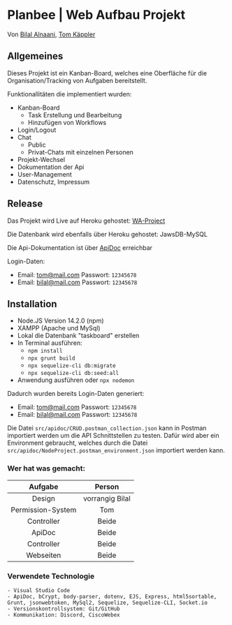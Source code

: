 # Planbee | Web Aufbau Projekt

Von [Bilal Alnaani](https://github.com/bilal0710), [Tom Käppler](https://github.com/TKSpectro)

## Allgemeines

Dieses Projekt ist ein Kanban-Board, welches eine Oberfläche für die Organisation/Tracking von Aufgaben bereitstellt.

Funktionallitäten die implementiert wurden:
* Kanban-Board
    * Task Erstellung und Bearbeitung
    * Hinzufügen von Workflows
* Login/Logout
* Chat
    * Public
    * Privat-Chats mit einzelnen Personen
* Projekt-Wechsel
* Dokumentation der Api
* User-Management
* Datenschutz, Impressum

## Release
Das Projekt wird Live auf Heroku gehostet: [WA-Project](https://wa-project.herokuapp.com)

Die Datenbank wird ebenfalls über Heroku gehostet: JawsDB-MySQL

Die Api-Dokumentation ist über [ApiDoc](https://wa-project.herokuapp.com/apidoc/) erreichbar

Login-Daten:
* Email: tom@mail.com Passwort: `12345678`
* Email: bilal@mail.com Passwort: `12345678`

## Installation

* Node.JS Version 14.2.0 (npm)
* XAMPP (Apache und  MySql)
* Lokal die Datenbank "taskboard" erstellen
* In Terminal ausführen:
    * `npm install`
    * `npx grunt build`
    * `npx sequelize-cli db:migrate`
    * `npx sequelize-cli db:seed:all`
* Anwendung ausführen oder `npx nodemon`

Dadurch wurden bereits Login-Daten generiert:
* Email: tom@mail.com Passwort: `12345678`
* Email: bilal@mail.com Passwort: `12345678`


Die Datei `src/apidoc/CRUD.postman_collection.json` kann in Postman importiert werden um die API Schnittstellen zu testen. Dafür wird aber ein Environment gebraucht, welches durch die Datei `src/apidoc/NodeProject.postman_environment.json` importiert werden kann.

### Wer hat was gemacht:
| Aufgabe        | Person      |
| :-------------: |:-------------:
| Design            | vorrangig Bilal
| Permission-System | Tom    
| Controller        | Beide    
| ApiDoc            | Beide    
| Controller        | Beide    
| Webseiten         | Beide    

### Verwendete Technologie
    - Visual Studio Code
    - ApiDoc, bCrypt, body-parser, dotenv, EJS, Express, html5sortable, Grunt, jsonwebtoken, MySql2, Sequelize, Sequelize-CLI, Socket.io
    - Versionskontrollsystem: Git/GitHub
    - Kommunikation: Discord, CiscoWebex